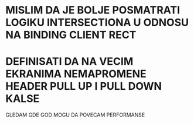 # MISLIM DA JE BOLJE POSMATRATI LOGIKU INTERSECTIONA U ODNOSU NA BINDING CLIENT RECT



# DEFINISATI DA NA VECIM EKRANIMA NEMAPROMENE HEADER PULL UP I PULL DOWN KALSE

GLEDAM GDE GOD MOGU DA POVECAM PERFORMANSE




